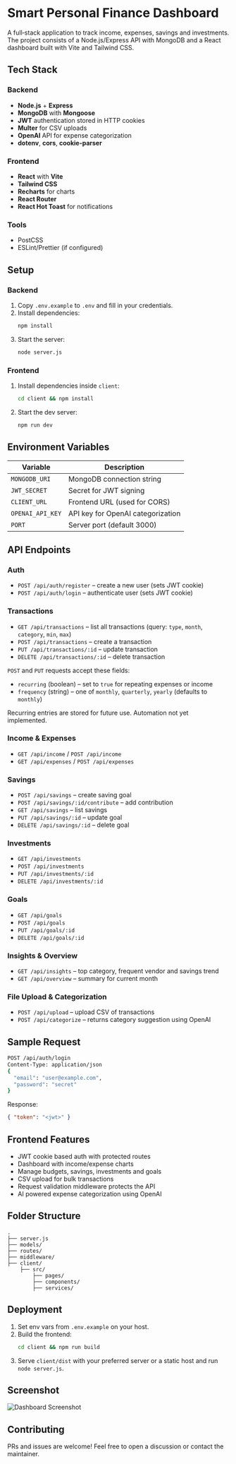# Smart Personal Finance Dashboard

A full‑stack application to track income, expenses, savings and investments. The project consists of a Node.js/Express API with MongoDB and a React dashboard built with Vite and Tailwind CSS.

## Tech Stack

### Backend
- **Node.js** + **Express**
- **MongoDB** with **Mongoose**
- **JWT** authentication stored in HTTP cookies
- **Multer** for CSV uploads
- **OpenAI** API for expense categorization
- **dotenv**, **cors**, **cookie-parser**

### Frontend
- **React** with **Vite**
- **Tailwind CSS**
- **Recharts** for charts
- **React Router**
- **React Hot Toast** for notifications

### Tools
- PostCSS
- ESLint/Prettier (if configured)

## Setup

### Backend
1. Copy `.env.example` to `.env` and fill in your credentials.
2. Install dependencies:
   ```bash
   npm install
   ```
3. Start the server:
   ```bash
   node server.js
   ```

### Frontend
1. Install dependencies inside `client`:
   ```bash
   cd client && npm install
   ```
2. Start the dev server:
   ```bash
   npm run dev
   ```

## Environment Variables
| Variable | Description |
|----------|-------------|
| `MONGODB_URI` | MongoDB connection string |
| `JWT_SECRET` | Secret for JWT signing |
| `CLIENT_URL` | Frontend URL (used for CORS) |
| `OPENAI_API_KEY` | API key for OpenAI categorization |
| `PORT` | Server port (default 3000) |

## API Endpoints

### Auth
- `POST /api/auth/register` – create a new user (sets JWT cookie)
- `POST /api/auth/login` – authenticate user (sets JWT cookie)

### Transactions
- `GET /api/transactions` – list all transactions (query: `type`, `month`, `category`, `min`, `max`)
- `POST /api/transactions` – create a transaction
- `PUT /api/transactions/:id` – update transaction
- `DELETE /api/transactions/:id` – delete transaction

`POST` and `PUT` requests accept these fields:

- `recurring` (boolean) – set to `true` for repeating expenses or income
- `frequency` (string) – one of `monthly`, `quarterly`, `yearly` (defaults to `monthly`)

Recurring entries are stored for future use. Automation not yet implemented.

### Income & Expenses
- `GET /api/income` / `POST /api/income`
- `GET /api/expenses` / `POST /api/expenses`

### Savings
- `POST /api/savings` – create saving goal
- `POST /api/savings/:id/contribute` – add contribution
- `GET /api/savings` – list savings
- `PUT /api/savings/:id` – update goal
- `DELETE /api/savings/:id` – delete goal

### Investments
- `GET /api/investments`
- `POST /api/investments`
- `PUT /api/investments/:id`
- `DELETE /api/investments/:id`

### Goals
- `GET /api/goals`
- `POST /api/goals`
- `PUT /api/goals/:id`
- `DELETE /api/goals/:id`

### Insights & Overview
- `GET /api/insights` – top category, frequent vendor and savings trend
- `GET /api/overview` – summary for current month

### File Upload & Categorization
- `POST /api/upload` – upload CSV of transactions
- `POST /api/categorize` – returns category suggestion using OpenAI

## Sample Request
```bash
POST /api/auth/login
Content-Type: application/json
{
  "email": "user@example.com",
  "password": "secret"
}
```
Response:
```json
{ "token": "<jwt>" }
```

## Frontend Features
- JWT cookie based auth with protected routes
- Dashboard with income/expense charts
- Manage budgets, savings, investments and goals
- CSV upload for bulk transactions
- Request validation middleware protects the API
- AI powered expense categorization using OpenAI

## Folder Structure
```
.
├── server.js
├── models/
├── routes/
├── middleware/
├── client/
    ├── src/
        ├── pages/
        ├── components/
        ├── services/
```

## Deployment
1. Set env vars from `.env.example` on your host.
2. Build the frontend:
   ```bash
   cd client && npm run build
   ```
3. Serve `client/dist` with your preferred server or a static host and run `node server.js`.

## Screenshot
![Dashboard Screenshot](docs/screenshot.png)

## Contributing
PRs and issues are welcome! Feel free to open a discussion or contact the maintainer.

